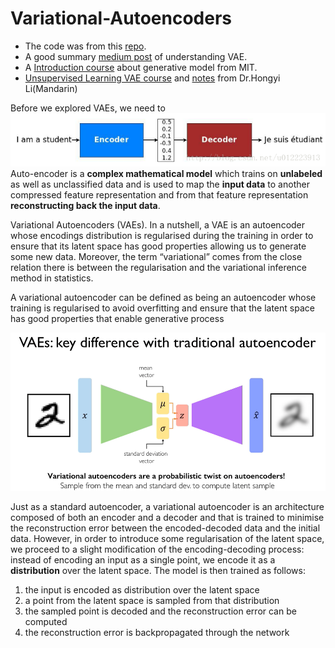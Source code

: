 # Variational-Autoencoders


- The code was from this [repo](https://github.com/davidADSP/GDL_code).
- A good summary [medium post](https://towardsdatascience.com/understanding-variational-autoencoders-vaes-f70510919f73) of understanding VAE.
- A [Introduction course](https://www.youtube.com/watch?v=rZufA635dq4) about generative model from MIT.
- [Unsupervised Learning VAE course](https://www.bilibili.com/video/BV1JE411g7XF?p=58) and [notes](https://datawhalechina.github.io/leeml-notes/#/chapter27/chapter27) from Dr.Hongyi Li(Mandarin)

Before we explored VAEs, we need to ![__understand what is autoencoder__?](https://github.com/syhwawa/Variational-Autoencoders/blob/main/images/autoencoder.png)
Auto-encoder is a __complex mathematical model__ which trains on __unlabeled__ as well as unclassified data and is used to map the __input data__ to another compressed feature representation and from that feature representation __reconstructing back the input data__.

Variational Autoencoders (VAEs). In a nutshell, a VAE is an autoencoder whose encodings distribution is regularised during the training in order to ensure that its latent space has good properties allowing us to generate some new data. Moreover, the term “variational” comes from the close relation there is between the regularisation and the variational inference method in statistics.

A variational autoencoder can be defined as being an autoencoder whose training is regularised to avoid overfitting and ensure that the latent space has good properties that enable generative process

![Key differences between VAEs and autoencoder:](https://github.com/syhwawa/Variational-Autoencoders/blob/main/images/differences%20between%20VAE%20and%20autoencoder.png)

Just as a standard autoencoder, a variational autoencoder is an architecture composed of both an encoder and a decoder and that is trained to minimise the reconstruction error between the encoded-decoded data and the initial data. However, in order to introduce some regularisation of the latent space, we proceed to a slight modification of the encoding-decoding process: instead of encoding an input as a single point, we encode it as a __distribution__ over the latent space. The model is then trained as follows:
1. the input is encoded as distribution over the latent space
2. a point from the latent space is sampled from that distribution
3. the sampled point is decoded and the reconstruction error can be computed
4. the reconstruction error is backpropagated through the network 

